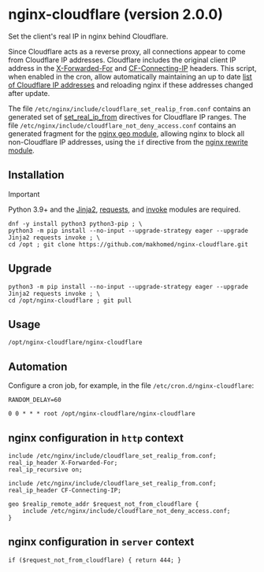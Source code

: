 # nginx-cloudflare (version 2.0.0)

Set the client's real IP in nginx behind Cloudflare.

Since Cloudflare acts as a reverse proxy, all connections appear to come from Cloudflare IP addresses. Cloudflare includes the original client IP address in the [X-Forwarded-For](https://developers.cloudflare.com/fundamentals/reference/http-headers/#x-forwarded-for) and [CF-Connecting-IP](https://developers.cloudflare.com/fundamentals/reference/http-request-headers/#cf-connecting-ip) headers. This script, when enabled in the cron, allow automatically maintaining an up to date [list of Cloudflare IP addresses](https://www.cloudflare.com/ips/) and reloading nginx if these addresses changed after update.

The file `/etc/nginx/include/cloudflare_set_realip_from.conf` contains an generated set of [set_real_ip_from](https://nginx.org/en/docs/http/ngx_http_realip_module.html#set_real_ip_from) directives for Cloudflare IP ranges. The file `/etc/nginx/include/cloudflare_not_deny_access.conf` contains an generated fragment for the [nginx geo module](https://nginx.org/en/docs/http/ngx_http_geo_module.html), allowing nginx to block all non-Cloudflare IP addresses, using the `if` directive from the [nginx rewrite module](https://nginx.org/en/docs/http/ngx_http_rewrite_module.html).

## Installation

> [!IMPORTANT]
> Python 3.9+ and the [Jinja2](https://jinja.palletsprojects.com/), [requests](https://requests.readthedocs.io/), and [invoke](https://www.pyinvoke.org/) modules are required.

```
dnf -y install python3 python3-pip ; \
python3 -m pip install --no-input --upgrade-strategy eager --upgrade Jinja2 requests invoke ; \
cd /opt ; git clone https://github.com/makhomed/nginx-cloudflare.git
```

## Upgrade

```
python3 -m pip install --no-input --upgrade-strategy eager --upgrade Jinja2 requests invoke ; \
cd /opt/nginx-cloudflare ; git pull
```

## Usage

```
/opt/nginx-cloudflare/nginx-cloudflare
```

## Automation

Configure a cron job, for example, in the file `/etc/cron.d/nginx-cloudflare`:

```
RANDOM_DELAY=60

0 0 * * * root /opt/nginx-cloudflare/nginx-cloudflare
```

## nginx configuration in `http` context

```
include /etc/nginx/include/cloudflare_set_realip_from.conf;
real_ip_header X-Forwarded-For;
real_ip_recursive on;
```

```
include /etc/nginx/include/cloudflare_set_realip_from.conf;
real_ip_header CF-Connecting-IP;
```

```
geo $realip_remote_addr $request_not_from_cloudflare {
    include /etc/nginx/include/cloudflare_not_deny_access.conf;
}
```

## nginx configuration in `server` context

```
if ($request_not_from_cloudflare) { return 444; }
```

